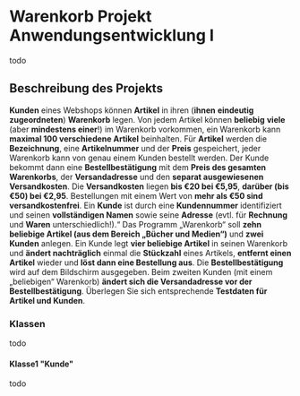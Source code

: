 # Warenkorb Projekt Anwendungsentwicklung I
todo
## Beschreibung des Projekts
**Kunden** eines Webshops können **Artikel** in ihren (**ihnen** **eindeutig** **zugeordneten**) **Warenkorb** legen. Von jedem Artikel können **beliebig** **viele** (aber **mindestens einer**!) im  Warenkorb vorkommen, ein Warenkorb kann **maximal 100 verschiedene Artikel** beinhalten.  Für **Artikel** werden die **Bezeichnung**, eine **Artikelnummer** und der **Preis** gespeichert, jeder Warenkorb kann von genau einem Kunden bestellt werden. Der Kunde bekommt dann eine **Bestellbestätigung** mit dem **Preis des gesamten Warenkorbs**, der **Versandadresse** und den **separat ausgewiesenen Versandkosten**. Die **Versandkosten** liegen **bis €20 bei €5,95**, **darüber (bis €50) bei €2,95**. Bestellungen mit einem Wert von **mehr als €50 sind versandkostenfrei**. Ein **Kunde** ist durch eine **Kundennummer** identifiziert und seinen **vollständigen Namen** sowie seine **Adresse** (evtl. für **Rechnung** und **Waren** unterschiedlich!).“ Das Programm „Warenkorb“ soll **zehn beliebige Artikel (aus dem Bereich „Bücher und Medien“)** und **zwei Kunden** anlegen. Ein Kunde legt **vier beliebige Artikel** in seinen Warenkorb und **ändert nachträglich** einmal die **Stückzahl** eines Artikels, **entfernt einen Artikel** wieder und **löst dann eine Bestellung aus**. Die **Bestellbestätigung** wird auf dem Bildschirm ausgegeben. Beim zweiten Kunden (mit einem „beliebigen“ Warenkorb) **ändert sich die Versandadresse vor der Bestellbestätigung**. Überlegen Sie sich entsprechende **Testdaten für Artikel und Kunden**.
### Klassen
todo
#### Klasse1 "Kunde"
todo
